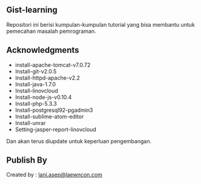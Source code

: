 ## Gist-learning

Repositori ini berisi kumpulan-kumpulan tutorial yang bisa membantu untuk pemecahan masalah pemrograman.

## Acknowledgments
* install-apache-tomcat-v7.0.72
* Install-git-v2.0.5
* Install-httpd-apache-v2.2
* Install-java-1.7.0
* Install-linovcloud
* Install-node-js-v0.10.4
* Install-php-5.3.3
* Install-postgresql92-pgadmin3
* Install-sublime-atom-editor
* Install-unrar
* Setting-jasper-report-linovcloud

Dan akan terus diupdate untuk keperluan pengembangan.

## Publish By
Created by : lani.asep@laewncon.com
